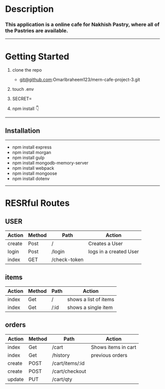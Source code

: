 # Description 
### This application is a online cafe for Nakhish Pastry, where all of the Pastries are available.
----------------------------------------------------------------------------------------------------------------------------------------------------
# Getting Started
1. clone the repo 
    - git@github.com:OmarIbraheem123/mern-cafe-project-3.git

3. touch .env
4. SECRET= 

2. npm install :point_down:
----------------------------------------------------------------------------------------------------------------------------------------------------
## Installation
--- 
- npm install express 
- npm install morgan
- npm install gulp
- npm install mongodb-memory-server
- npm install webpack
- npm install mongoose
- npm install dotenv
---------------------------------------------------------------------------------------------------------------------------------------------------
# RESRful Routes 

## USER 

| Action | Method | Path | Action |
| -----------| ----------- | ----------- | ----------- |
| create | Post | / | Creates a User |
| login| Post | /login | logs in a created User |
| index| GET | /check-token | |




## items 

| Action | Method | Path | Action |
|-----------| ----------- |----------- | ----------- |
| index | Get | / | shows a list of items |
| index | Get | /:id | shows a single item |


## orders 

| Action | Method | Path | Action |
|-----------| ----------- |----------- | ----------- |
| index | Get |/cart| Shows items in cart|
| index | Get | /history | previous orders |
| create | POST |/cart/items/:id| |
| create | POST |/cart/checkout | |
| update | PUT | /cart/qty |  |
